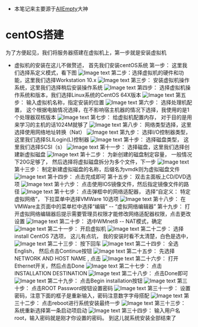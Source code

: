 * 本笔记来主要源于[AllEmpty](http://www.cnblogs.com/EmptyFS/)大神

# centOS搭建
为了方便起见，我们将服务器搭建在虚拟机上，第一步就是安装虚拟机
* 虚拟机的安装在这儿不做赘述，
首先我们安装centOS系统
第一步： 这里我们选择系定义模式，看下图
![Image text](images/centOS_1.png)
第二步：选择虚拟机的硬件和功能，这里我们选择Workstation 10.x
![Image text](images/centOS_2.png)
第三步： 安装虚拟机操作系统，这里我们选择稍后安装操作系统
![Image text](images/centOS_3png)
第四步： 选择虚拟机操作系统和版本，我们选择Linux系统的CentOS 64X版本
![Image text](images/centOS_4.png)
第五步： 输入虚拟机名称，指定安装的位置
![Image text](images/centOS_5.png)
第六步： 选择处理机配置， 这个根据电脑情况选择，在不影响宿主机器的情况下选择，我使用的是1个处理器双核版本
![Image text](images/centOS_6.png)
第七步： 给虚拟机配置内存， 对于目的是用来学习的主机的话1024M就够了
![Image text](images/centOS_7.png)
第八步： 网络类型选择，这里选择使用网络地址转换（Nat）
![Image text](images/centOS_8.png)
第九步： 选择I/O控制器类型，这里我们选择SLILogin(L)控制器
![Image text](images/centOS_9.png)
第十步： 选择磁盘类型， 这里我们选择SCSI（s）
![Image text](images/centOS_10.png)
第十一步： 选择磁盘，这里我们选择创建新虚拟磁盘
![Image text](images/centOS_11.png)
第十二步： 为新创建的磁盘制定容量， 一般情况下20G足够了， 然后选择将虚拟磁盘拆分为多个文件，下一步
![Image text](images/centOS_12.png)
第十三步： 制定新建虚拟磁盘的名称，后缀名为vmdk则为虚拟磁盘文件
![Image text](images/centOS_13.png)
第十四步： 点击完成即可
第十五步： 双击主面板上CD/DVD选项
![Image text](images/centOS_15.png)
第十六步： 点击使用IOS镜像文件，然后指定镜像文件的路径
![Image text](images/centOS_16.png)
第十七步： 点击弹框中的网络适配器， 选择“自定义： 特定虚拟网络”， 下拉菜单中选择VMWare 10选项
![Image text](images/centOS_17.png)
第十八步： 在VMWare主页面中的菜单栏中选择“编辑”  -- “虚拟网络编辑器”
第十九步： 打开虚拟网络编辑器后提示需要管理员权限才能修改网络适配器权限，点击更改设置
![Image text](images/centOS_19.png)
第二十步： 选中WMnet8 -- NAT模式，确定
![Image text](images/centOS_20.png)
第二十一步： 开启虚拟机
![Image text](images/centOS_21.png)
第二十二步： 选择install CentOS 7选项， 这儿有点坑， 我的安装时看不太清楚，白色是选中，
![Image text](images/centOS_22.png)
第二十三步： 按下回车
![Image text](images/centOS_23.png)
第二十四步： 全选English， 然后点击Continue按钮
![Image text](images/centOS_24.png)
第二十五步： 先选择NETWORK AND HOST NAME , 点击
![Image text](images/centOS_25.png)
第二十六步： 打开Ethernet开关，然后点击Done
![Image text](images/centOS_26.png)
第二十七步： 点击INSTALLATION DESTINATION
![Image text](images/centOS_27.png)
第二十八步： 点击Done即可
![Image text](images/centOS_28.png)
第二十九步： 点击Begin installation按钮
![Image text](images/centOS_29.png)
第三十步： 点击ROOT Password按钮设置密码
![Image text](images/centOS_30.png)
第三十一步： 设置密码，注意下面的框子是重新输入，密码注意数字字母搭配
![Image text](images/centOS_31png)
第三十二步： 点击reboot进行系统安装最终一步
![Image text](images/centOS_32.png)
第三十三步： 系统重新选择第一条启动项启动
![Image text](images/centOS_33.png)
第三十四步： 输入用户名root，输入密码就是刚才你设置的密码。
到这儿就系统安装全部结束了